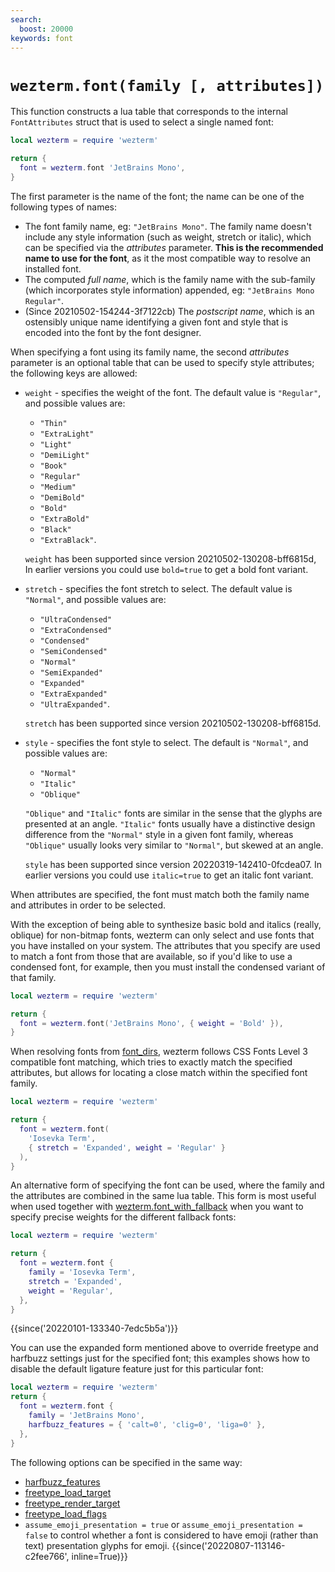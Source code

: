```yaml
---
search:
  boost: 20000
keywords: font
---
```


# `wezterm.font(family [, attributes])`

This function constructs a lua table that corresponds to the internal `FontAttributes`
struct that is used to select a single named font:

```lua
local wezterm = require 'wezterm'

return {
  font = wezterm.font 'JetBrains Mono',
}
```

The first parameter is the name of the font; the name can be one of the following types of names:

* The font family name, eg: `"JetBrains Mono"`.  The family name doesn't include any style information (such as weight, stretch or italic), which can be specified via the *attributes* parameter.  **This is the recommended name to use for the font**, as it the most compatible way to resolve an installed font.
* The computed *full name*, which is the family name with the sub-family (which incorporates style information) appended, eg: `"JetBrains Mono Regular"`.
* (Since 20210502-154244-3f7122cb) The *postscript name*, which is an ostensibly unique name identifying a given font and style that is encoded into the font by the font designer.

When specifying a font using its family name, the second *attributes* parameter
is an optional table that can be used to specify style attributes; the
following keys are allowed:

* `weight` - specifies the weight of the font.  The default value is `"Regular"`, and possible values are:
  * `"Thin"`
  * `"ExtraLight"`
  * `"Light"`
  * `"DemiLight"`
  * `"Book"`
  * `"Regular"`
  * `"Medium"`
  * `"DemiBold"`
  * `"Bold"`
  * `"ExtraBold"`
  * `"Black"`
  * `"ExtraBlack"`.

  `weight` has been supported since version 20210502-130208-bff6815d, In earlier versions you
  could use `bold=true` to get a bold font variant.
* `stretch` - specifies the font stretch to select.  The default value is `"Normal"`, and possible values are:
  * `"UltraCondensed"`
  * `"ExtraCondensed"`
  * `"Condensed"`
  * `"SemiCondensed"`
  * `"Normal"`
  * `"SemiExpanded"`
  * `"Expanded"`
  * `"ExtraExpanded"`
  * `"UltraExpanded"`.

  `stretch` has been supported since version 20210502-130208-bff6815d.
* `style` - specifies the font style to select.  The default is `"Normal"`, and possible values are:
  * `"Normal"`
  * `"Italic"`
  * `"Oblique"`

  `"Oblique"` and `"Italic"` fonts are similar in the sense that the glyphs
  are presented at an angle.  `"Italic"` fonts usually have a distinctive
  design difference from the `"Normal"` style in a given font family,
  whereas `"Oblique"` usually looks very similar to `"Normal"`, but skewed
  at an angle.

  `style` has been supported since version 20220319-142410-0fcdea07. In earlier versions
  you could use `italic=true` to get an italic font variant.

When attributes are specified, the font must match both the family name and
attributes in order to be selected.

With the exception of being able to synthesize basic bold and italics (really,
oblique) for non-bitmap fonts, wezterm can only select and use fonts that you
have installed on your system.  The attributes that you specify are used to
match a font from those that are available, so if you'd like to use a condensed
font, for example, then you must install the condensed variant of that family.


```lua
local wezterm = require 'wezterm'

return {
  font = wezterm.font('JetBrains Mono', { weight = 'Bold' }),
}
```

When resolving fonts from [font_dirs](../config/font_dirs.md), wezterm follows CSS Fonts
Level 3 compatible font matching, which tries to exactly match the specified
attributes, but allows for locating a close match within the specified font
family.

```lua
local wezterm = require 'wezterm'

return {
  font = wezterm.font(
    'Iosevka Term',
    { stretch = 'Expanded', weight = 'Regular' }
  ),
}
```

An alternative form of specifying the font can be used, where the family and the attributes
are combined in the same lua table.  This form is most useful when used together with
[wezterm.font_with_fallback](font_with_fallback.md) when you want to specify precise
weights for the different fallback fonts:

```lua
local wezterm = require 'wezterm'

return {
  font = wezterm.font {
    family = 'Iosevka Term',
    stretch = 'Expanded',
    weight = 'Regular',
  },
}
```

{{since('20220101-133340-7edc5b5a')}}

You can use the expanded form mentioned above to override freetype and harfbuzz
settings just for the specified font; this examples shows how to disable the
default ligature feature just for this particular font:

```lua
local wezterm = require 'wezterm'
return {
  font = wezterm.font {
    family = 'JetBrains Mono',
    harfbuzz_features = { 'calt=0', 'clig=0', 'liga=0' },
  },
}
```

The following options can be specified in the same way:

* [harfbuzz_features](../../font-shaping.md)
* [freetype_load_target](../config/freetype_load_target.md)
* [freetype_render_target](../config/freetype_render_target.md)
* [freetype_load_flags](../config/freetype_load_flags.md)
* `assume_emoji_presentation = true` or `assume_emoji_presentation = false` to control whether a font is considered to have emoji (rather than text) presentation glyphs for emoji. {{since('20220807-113146-c2fee766', inline=True)}}

